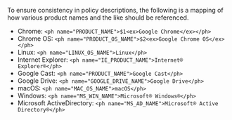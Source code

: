 To ensure consistency in policy descriptions, the following is a mapping of
how various product names and the like should be referenced.

* Chrome: `<ph name="PRODUCT_NAME">$1<ex>Google Chrome</ex></ph>`
* Chrome OS: `<ph name="PRODUCT_OS_NAME">$2<ex>Google Chrome OS</ex></ph>`
* Linux: `<ph name="LINUX_OS_NAME">Linux</ph>`
* Internet Explorer: `<ph name="IE_PRODUCT_NAME">Internet® Explorer®</ph>`
* Google Cast: `<ph name="PRODUCT_NAME">Google Cast</ph>`
* Google Drive: `<ph name="GOOGLE_DRIVE_NAME">Google Drive</ph>`
* macOS: `<ph name="MAC_OS_NAME">macOS</ph>`
* Windows: `<ph name="MS_WIN_NAME">Microsoft® Windows®</ph>`
* Microsoft ActiveDirectory: `<ph name="MS_AD_NAME">Microsoft® Active Directory®</ph>`
